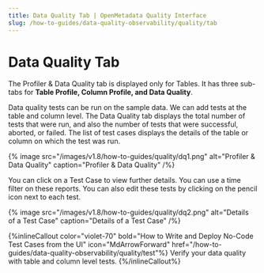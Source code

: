 ```yaml
---
title: Data Quality Tab | OpenMetadata Quality Interface
slug: /how-to-guides/data-quality-observability/quality/tab
---
```


# Data Quality Tab

The Profiler & Data Quality tab is displayed only for Tables. It has three sub-tabs for **Table Profile, Column Profile, and Data Quality**.

Data quality tests can be run on the sample data. We can add tests at the table and column level. The Data Quality tab displays the total number of tests that were run, and also the number of tests that were successful, aborted, or failed. The list of test cases displays the details of the table or column on which the test was run.

{% image
src="/images/v1.8/how-to-guides/quality/dq1.png"
alt="Profiler & Data Quality"
caption="Profiler & Data Quality"
/%}

You can click on a Test Case to view further details. You can use a time filter on these reports. You can also edit these tests by clicking on the pencil icon next to each test.

{% image
src="/images/v1.8/how-to-guides/quality/dq2.png"
alt="Details of a Test Case"
caption="Details of a Test Case"
/%}

{%inlineCallout
  color="violet-70"
  bold="How to Write and Deploy No-Code Test Cases from the UI"
  icon="MdArrowForward"
  href="/how-to-guides/data-quality-observability/quality/test"%}
  Verify your data quality with table and column level tests.
{%/inlineCallout%}